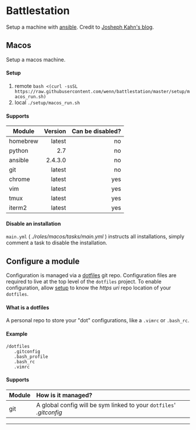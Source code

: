 # Battlestation
Setup a machine with [ansible][ansible].
Credit to [Josheph Kahn's blog][josephkahn].

## Macos
Setup a macos machine.

#### Setup
1. remote `bash <(curl -ssSL https://raw.githubusercontent.com/wenn/battlestation/master/setup/macos_run.sh)`
2. local `./setup/macos_run.sh`

#### Supports

| Module | Version | Can be disabled? |
| --- |---:|---:|
| homebrew | latest | no |
| python | 2.7 | no |
| ansible | 2.4.3.0 | no |
| git | latest | no |
| chrome | latest | yes |
| vim | latest | yes |
| tmux | latest | yes |
| iterm2 | latest | yes |


#### Disable an installation
`main.yml` ( _./roles/macos/tasks/main.yml_ ) instructs all installations, simply comment a task to disable the installation.



## Configure a module
Configuration is managed via a [dotfiles](#what-is-a-dotfiles) git repo.
Configuration files are required to live at the top level of the `dotfiles` project.
To enable configuration, allow [setup]( #setup ) to know the _https uri_ repo location of your `dotfiles`.

#### What is a dotfiles
A personal repo to store your "dot" configurations, like a `.vimrc` or `.bash_rc`.

#### Example

```
/dotfiles
   .gitconfig
   .bash_profile
   .bash_rc
   .vimrc
```

#### Supports

| Module | How is it managed? |
| --- | :--- |
| git | A global config will be sym linked to your `dotfiles`' _.gitconfig_ |

---

[brew]: https://brew.sh/
[josephkahn]: https://blog.josephkahn.io/articles/ansible/
[ansible]: https://www.ansible.com/

